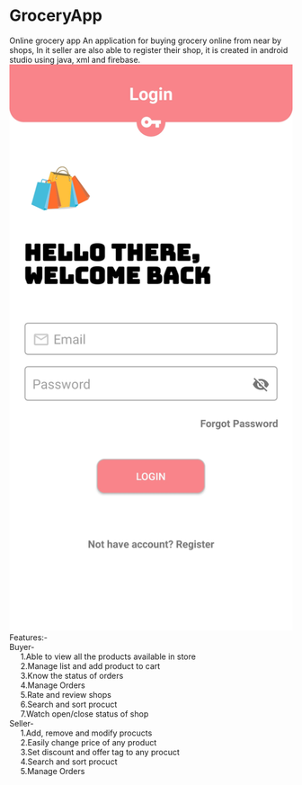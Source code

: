 # **GroceryApp**<br />
Online grocery app
An application for buying grocery online from near by shops, In it seller are also able to register their shop, it is created in android studio using java, xml and firebase.<br />
![alt text](https://github.com/pratik2550/GroceryApp/blob/master/Screenshots/1.login.jpg)
Features:-<br />
Buyer-<br />
&nbsp;&nbsp;&nbsp;&nbsp;&nbsp;1.Able to view all the products available in store<br />
&nbsp;&nbsp;&nbsp;&nbsp;&nbsp;2.Manage list and add product to cart<br />
&nbsp;&nbsp;&nbsp;&nbsp;&nbsp;3.Know the status of orders<br />
&nbsp;&nbsp;&nbsp;&nbsp;&nbsp;4.Manage Orders<br />
&nbsp;&nbsp;&nbsp;&nbsp;&nbsp;5.Rate and review shops<br />
&nbsp;&nbsp;&nbsp;&nbsp;&nbsp;6.Search and sort procuct<br />
&nbsp;&nbsp;&nbsp;&nbsp;&nbsp;7.Watch open/close status of shop<br />
Seller-<br />
&nbsp;&nbsp;&nbsp;&nbsp;&nbsp;1.Add, remove and modify procucts<br />
&nbsp;&nbsp;&nbsp;&nbsp;&nbsp;2.Easily change price of any product<br />
&nbsp;&nbsp;&nbsp;&nbsp;&nbsp;3.Set discount and offer tag to any procuct<br />
&nbsp;&nbsp;&nbsp;&nbsp;&nbsp;4.Search and sort procuct<br />
&nbsp;&nbsp;&nbsp;&nbsp;&nbsp;5.Manage Orders<br />
